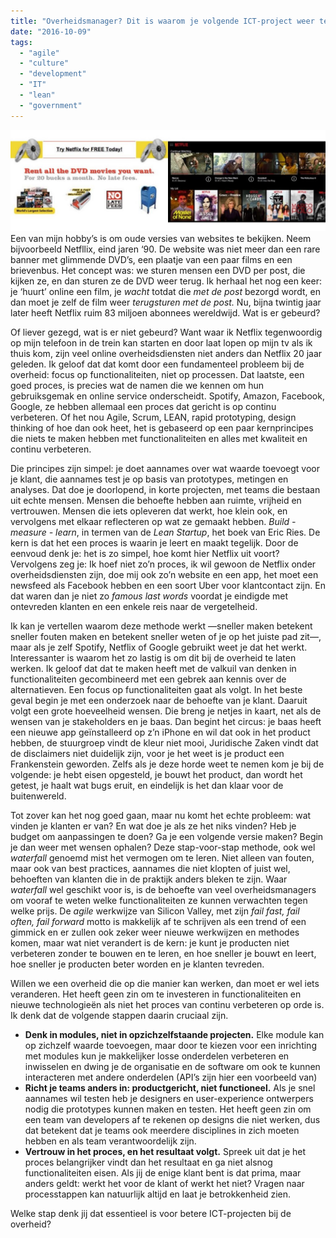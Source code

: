 ```yaml
---
title: "Overheidsmanager? Dit is waarom je volgende ICT-project weer te duur, te laat, en niet gebruiksvriendelijk is"
date: "2016-10-09"
tags: 
  - "agile"
  - "culture"
  - "development"
  - "IT"
  - "lean"
  - "government"
---
```


![Netflix vroeger en nu](images/netflix-old-new-1024x329.jpg)Een van mijn hobby’s is om oude versies van websites te bekijken. Neem bijvoorbeeld Netfllix, eind jaren ‘90. De website was niet meer dan een rare banner met glimmende DVD’s, een plaatje van een paar films en een brievenbus. Het concept was: we sturen mensen een DVD per post, die kijken ze, en dan sturen ze de DVD weer terug. Ik herhaal het nog een keer: je ‘huurt’ online een film, je _wacht_ totdat die _met de post_ bezorgd wordt, en dan moet je zelf de film weer _terugsturen met de post._ Nu, bijna twintig jaar later heeft Netflix ruim 83 miljoen abonnees wereldwijd. Wat is er gebeurd?

Of liever gezegd, wat is er niet gebeurd? Want waar ik Netflix tegenwoordig op mijn telefoon in de trein kan starten en door laat lopen op mijn tv als ik thuis kom, zijn veel online overheidsdiensten niet anders dan Netflix 20 jaar geleden. Ik geloof dat dat komt door een fundamenteel probleem bij de overheid: focus op functionaliteiten, niet op processen. Dat laatste, een goed proces, is precies wat de namen die we kennen om hun gebruiksgemak en online service onderscheidt. Spotify, Amazon, Facebook, Google, ze hebben allemaal een proces dat gericht is op continu verbeteren. Of het nou Agile, Scrum, LEAN, rapid prototyping, design thinking of hoe dan ook heet, het is gebaseerd op een paar kernprincipes die niets te maken hebben met functionaliteiten en alles met kwaliteit en continu verbeteren.

Die principes zijn simpel: je doet aannames over wat waarde toevoegt voor je klant, die aannames test je op basis van prototypes, metingen en analyses. Dat doe je doorlopend, in korte projecten, met teams die bestaan uit echte mensen. Mensen die behoefte hebben aan ruimte, vrijheid en vertrouwen. Mensen die iets opleveren dat werkt, hoe klein ook, en vervolgens met elkaar reflecteren op wat ze gemaakt hebben. _Build - measure - learn_, in termen van de _Lean Startup_, het boek van Eric Ries. De kern is dat het een proces is waarin je leert en maakt tegelijk. Door de eenvoud denk je: het is zo simpel, hoe komt hier Netflix uit voort? Vervolgens zeg je: Ik hoef niet zo’n proces, ik wil gewoon de Netflix onder overheidsdiensten zijn, doe mij ook zo’n website en een app, het moet een newsfeed als Facebook hebben en een soort Uber voor klantcontact zijn. En dat waren dan je niet zo _famous last words_ voordat je eindigde met ontevreden klanten en een enkele reis naar de vergetelheid.

Ik kan je vertellen waarom deze methode werkt —sneller maken betekent sneller fouten maken en betekent sneller weten of je op het juiste pad zit—, maar als je zelf Spotify, Netflix of Google gebruikt weet je dat het werkt. Interessanter is waarom het zo lastig is om dit bij de overheid te laten werken. Ik geloof dat dat te maken heeft met de valkuil van denken in functionaliteiten gecombineerd met een gebrek aan kennis over de alternatieven. Een focus op functionaliteiten gaat als volgt. In het beste geval begin je met een onderzoek naar de behoefte van je klant. Daaruit volgt een grote hoeveelheid wensen. Die breng je netjes in kaart, net als de wensen van je stakeholders en je baas. Dan begint het circus: je baas heeft een nieuwe app geïnstalleerd op z’n iPhone en wil dat ook in het product hebben, de stuurgroep vindt de kleur niet mooi, Juridische Zaken vindt dat de disclaimers niet duidelijk zijn, voor je het weet is je product een Frankenstein geworden. Zelfs als je deze horde weet te nemen kom je bij de volgende: je hebt eisen opgesteld, je bouwt het product, dan wordt het getest, je haalt wat bugs eruit, en eindelijk is het dan klaar voor de buitenwereld.

Tot zover kan het nog goed gaan, maar nu komt het echte probleem: wat vinden je klanten er van? En wat doe je als ze het niks vinden? Heb je budget om aanpassingen te doen? Ga je een volgende versie maken? Begin je dan weer met wensen ophalen? Deze stap-voor-stap methode, ook wel _waterfall_ genoemd mist het vermogen om te leren. Niet alleen van fouten, maar ook van best practices, aannames die niet klopten of juist wel, behoeften van klanten die in de praktijk anders bleken te zijn. Waar _waterfall_ wel geschikt voor is, is de behoefte van veel overheidsmanagers om vooraf te weten welke functionaliteiten ze kunnen verwachten tegen welke prijs. De _agile_ werkwijze van Silicon Valley, met zijn _fail fast, fail often, fail forward_ motto is makkelijk af te schrijven als een trend of een gimmick en er zullen ook zeker weer nieuwe werkwijzen en methodes komen, maar wat niet verandert is de kern: je kunt je producten niet verbeteren zonder te bouwen en te leren, en hoe sneller je bouwt en leert, hoe sneller je producten beter worden en je klanten tevreden.

Willen we een overheid die op die manier kan werken, dan moet er wel iets veranderen. Het heeft geen zin om te investeren in functionaliteiten en nieuwe technologieën als niet het proces van continu verbeteren op orde is. Ik denk dat de volgende stappen daarin cruciaal zijn.

- **Denk in modules, niet in opzichzelfstaande projecten.** Elke module kan op zichzelf waarde toevoegen, maar door te kiezen voor een inrichting met modules kun je makkelijker losse onderdelen verbeteren en inwisselen en dwing je de organisatie en de software om ook te kunnen interacteren met andere onderdelen (API’s zijn hier een voorbeeld van)
- **Richt je teams anders in: productgericht, niet functioneel.** Als je snel aannames wil testen heb je designers en user-experience ontwerpers nodig die prototypes kunnen maken en testen. Het heeft geen zin om een team van developers af te rekenen op designs die niet werken, dus dat betekent dat je teams ook meerdere disciplines in zich moeten hebben en als team verantwoordelijk zijn.
- **Vertrouw in het proces, en het resultaat volgt.** Spreek uit dat je het proces belangrijker vindt dan het resultaat en ga niet alsnog functionaliteiten eisen. Als jij de enige klant bent is dat prima, maar anders geldt: werkt het voor de klant of werkt het niet? Vragen naar processtappen kan natuurlijk altijd en laat je betrokkenheid zien.

Welke stap denk jij dat essentieel is voor betere ICT-projecten bij de overheid?
